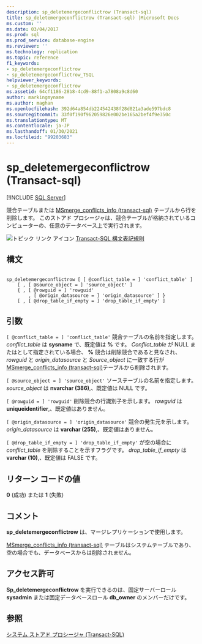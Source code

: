 ```yaml
---
description: sp_deletemergeconflictrow (Transact-sql)
title: sp_deletemergeconflictrow (Transact-sql) |Microsoft Docs
ms.custom: ''
ms.date: 03/04/2017
ms.prod: sql
ms.prod_service: database-engine
ms.reviewer: ''
ms.technology: replication
ms.topic: reference
f1_keywords:
- sp_deletemergeconflictrow
- sp_deletemergeconflictrow_TSQL
helpviewer_keywords:
- sp_deletemergeconflictrow
ms.assetid: 64cf1186-28b8-4cd9-88f1-a7808a9c8d60
author: markingmyname
ms.author: maghan
ms.openlocfilehash: 392d64a854db224542438f28d821a3ade597bdc8
ms.sourcegitcommit: 33f0f190f962059826e002be165a2bef4f9e350c
ms.translationtype: MT
ms.contentlocale: ja-JP
ms.lasthandoff: 01/30/2021
ms.locfileid: "99203683"
---
```

# <a name="sp_deletemergeconflictrow-transact-sql"></a>sp_deletemergeconflictrow (Transact-sql)
[!INCLUDE [SQL Server](../../includes/applies-to-version/sqlserver.md)]

  競合テーブルまたは [MSmerge_conflicts_info &#40;transact-sql&#41;](../../relational-databases/system-tables/msmerge-conflicts-info-transact-sql.md) テーブルから行を削除します。 このストアド プロシージャは、競合テーブルが格納されているコンピューターの、任意のデータベース上で実行されます。  
  
 ![トピック リンク アイコン](../../database-engine/configure-windows/media/topic-link.gif "トピック リンク アイコン") [Transact-SQL 構文表記規則](../../t-sql/language-elements/transact-sql-syntax-conventions-transact-sql.md)  
  
## <a name="syntax"></a>構文  
  
```  
  
sp_deletemergeconflictrow [ [ @conflict_table = ] 'conflict_table' ]  
    [ , [ @source_object = ] 'source_object' ]  
    { , [ @rowguid = ] 'rowguid'  
        , [ @origin_datasource = ] 'origin_datasource' ] }  
    [ , [ @drop_table_if_empty = ] 'drop_table_if_empty' ]  
```  
  
## <a name="arguments"></a>引数  
`[ @conflict_table = ] 'conflict_table'` 競合テーブルの名前を指定します。 *conflict_table* は **sysname** で、既定値は **%** です。 *Conflict_table* が NULL またはとして指定されている場合、 **%** 競合は削除競合であると見なされ、 *rowguid* と *origin_datasource* と *Source_object* に一致する行が [MSmerge_conflicts_info &#40;transact-sql&#41;](../../relational-databases/system-tables/msmerge-conflicts-info-transact-sql.md)テーブルから削除されます。  
  
`[ @source_object = ] 'source_object'` ソーステーブルの名前を指定します。 *source_object* は **nvarchar (386)**,、既定値は NULL です。  
  
`[ @rowguid = ] 'rowguid'` 削除競合の行識別子を示します。 *rowguid* は **uniqueidentifier**,、既定値はありません。  
  
`[ @origin_datasource = ] 'origin_datasource'` 競合の発生元を示します。 *origin_datasource* は **varchar (255)**,、既定値はありません。  
  
`[ @drop_table_if_empty = ] 'drop_table_if_empty'` が空の場合に *conflict_table* を削除することを示すフラグです。 *drop_table_if_empty* は **varchar (10)**,、既定値は FALSE です。  
  
## <a name="return-code-values"></a>リターン コードの値  
 **0** (成功) または **1** (失敗)  
  
## <a name="remarks"></a>コメント  
 **sp_deletemergeconflictrow** は、マージレプリケーションで使用します。  
  
 [MSmerge_conflicts_info &#40;transact-sql&#41;](../../relational-databases/system-tables/msmerge-conflicts-info-transact-sql.md) テーブルはシステムテーブルであり、空の場合でも、データベースからは削除されません。  
  
## <a name="permissions"></a>アクセス許可  
 **Sp_deletemergeconflictrow** を実行できるのは、固定サーバーロール **sysadmin** または固定データベースロール **db_owner** のメンバーだけです。  
  
## <a name="see-also"></a>参照  
 [システム ストアド プロシージャ &#40;Transact-SQL&#41;](../../relational-databases/system-stored-procedures/system-stored-procedures-transact-sql.md)  
  
  
